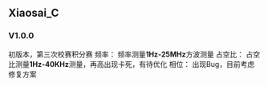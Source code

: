 ## Xiaosai_C

### V1.0.0

初版本，第三次校赛积分赛
频率：
频率测量**1Hz-25MHz**方波测量
占空比：
占空比测量**1Hz-40KHz**测量，再高出现卡死，有待优化
相位：
出现Bug，目前考虑修复方案

